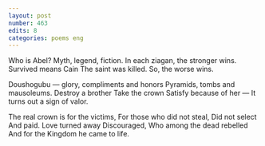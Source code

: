 ```yaml
---
layout: post
number: 463
edits: 8
categories: poems eng
---
```


Who is Abel?
Myth, legend, fiction.
In each ziagan, the stronger wins.
Survived means Cain
The saint was killed.
So, the worse wins.

Doushogubu — glory, compliments and honors
Pyramids, tombs and mausoleums.
Destroy a brother
Take the crown 
Satisfy because of her —
It turns out a sign of valor.

The real crown is for the victims,
For those who did not steal, 
Did not select 
And paid.
Love turned away 
Discouraged,
Who among the dead rebelled
And for the Kingdom he came to life.
